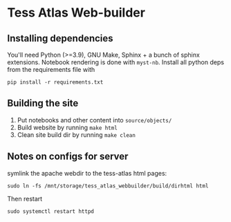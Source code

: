 # Tess Atlas Web-builder

## Installing dependencies
You'll need Python (>=3.9), GNU Make, Sphinx + a bunch of sphinx extensions.
Notebook rendering is done with `myst-nb`. Install all python deps from the requirements file with
```
pip install -r requirements.txt
```

## Building the site
1. Put notebooks and other content into `source/objects/`
2. Build website by running `make html`
3. Clean site build dir by running `make clean`



## Notes on configs for server 
symlink the apache webdir to the tess-atlas html pages:
```
sudo ln -fs /mnt/storage/tess_atlas_webbuilder/build/dirhtml html
```
Then restart 
```
sudo systemctl restart httpd
```
